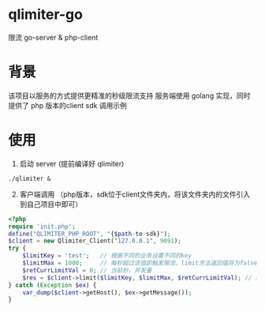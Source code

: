 # qlimiter-go
限流 go-server &amp; php-client

# 背景
该项目以服务的方式提供更精准的秒级限流支持
服务端使用 golang 实现，同时提供了 php 版本的client sdk 调用示例

# 使用
1. 启动 server (提前编译好 qlimiter)
```shell
./qlimiter &
```

2. 客户端调用 （php版本，sdk位于client文件夹内，将该文件夹内的文件引入到自己项目中即可）
```php
<?php
require 'init.php';
define("QLIMITER_PHP_ROOT", "{$path-to-sdk}");
$client = new Qlimiter_Client("127.0.0.1", 9091);
try {
    $limitKey = 'test';   // 根据不同的业务设置不同的key
    $limitMax = 1000;     // 每秒超过该值即触发限流，limit方法返回值将为false
    $retCurrLimitVal = 0; // 当前秒，并发量
    $res = $client->limit($limitKey, $limitMax, $retCurrLimitVal); // 返回值 true：未触发限流， false：触发限流
} catch (Exception $ex) {
    var_dump($client->getHost(), $ex->getMessage());
}
```
